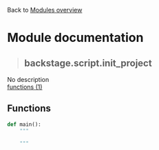 Back to [Modules overview](https://github.com/pyrustic/backstage/blob/master/docs/modules/README.md)
  
# Module documentation
>## backstage.script.init\_project
No description
<br>
[functions (1)](https://github.com/pyrustic/backstage/blob/master/docs/modules/content/backstage.script.init_project/functions.md)


## Functions
```python
def main():
    """
    
    """

```

